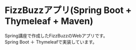 # FizzBuzzアプリ(Spring Boot + Thymeleaf + Maven)

Spring講座で作成したFizzBuzzのWebアプリです。  
Spring Boot ＋ Thymeleafで実装しています。

